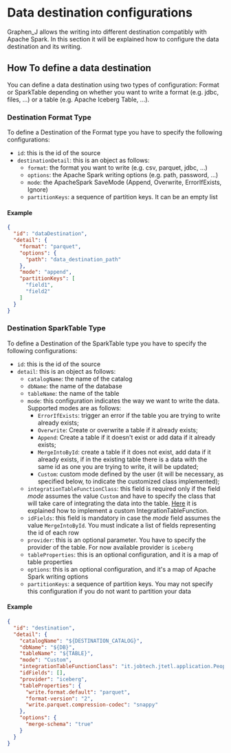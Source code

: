 # Data destination configurations #

Graphen_J allows the writing into different destination compatibly with Apache Spark.
In this section it will be explained how to configure the data destination and its writing.

## How To define a data destination

You can define a data destination using two types of configuration: Format or SparkTable depending on whether you want
to write a format (e.g. jdbc, files, ...) or a table (e.g. Apache Iceberg Table, ...).

### Destination Format Type

To define a Destination of the Format type you have to specify the following configurations:

- `id`: this is the id of the source
- `destinationDetail`: this is an object as follows:
    - `format`: the format you want to write (e.g. csv, parquet, jdbc, ...)
    - `options`: the Apache Spark writing options (e.g. path, password, ...)
    - `mode`: the ApacheSpark SaveMode (Append, Overwrite, ErrorIfExists, Ignore)
    - `partitionKeys`: a sequence of partition keys. It can be an empty list

#### Example

```json
{
  "id": "dataDestination",
  "detail": {
    "format": "parquet",
    "options": {
      "path": "data_destination_path"
    },
    "mode": "append",
    "partitionKeys": [
      "field1",
      "field2"
    ]
  }
}
```

### Destination SparkTable Type

To define a Destination of the SparkTable type you have to specify the following configurations:

- `id`: this is the id of the source
- `detail`: this is an object as follows:
    - `catalogName`: the name of the catalog
    - `dbName`: the name of the database
    - `tableName`: the name of the table
    - `mode`: this configuration indicates the way we want to write the data. Supported modes are as follows:
        - `ErrorIfExists`: trigger an error if the table you are trying to write already exists;
        - `Overwrite`: Create or overwrite a table if it already exists;
        - `Append`: Create a table if it doesn't exist or add data if it already exists;
        - `MergeIntoById`: create a table if it does not exist, add data if it already exists, if in the existing table
          there is a data with the same id as one you are trying to write, it will be updated;
        - `Custom`: custom mode defined by the user (it will be necessary, as specified below, to indicate the
          customized class implemented);
    - `integrationTableFunctionClass`: this field is required only if the field _mode_ assumes the value `Custom` and
      have to specify the class that will take care of integrating the data into the
      table. [Here](how_to_define_a_custom_integration_table_function.md) it is explained how to implement a custom
      IntegrationTableFunction.
    - `idFields`: this field is mandatory in case the _mode_ field assumes the value `MergeIntoById`. You must indicate
      a list of fields representing the id of each row
    - `provider`: this is an optional parameter. You have to specify the provider of the table. For now available
      provider is `iceberg`
    - `tableProperties`: this is an optional configuration, and it is a map of table properties
    - `options`: this is an optional configuration, and it's a map of Apache Spark writing options
    - `partitionKeys`: a sequence of partition keys. You may not specify this configuration if you do not want to
      partition your data

#### Example

```json
{
  "id": "destination",
  "detail": {
    "catalogName": "${DESTINATION_CATALOG}",
    "dbName": "${DB}",
    "tableName": "${TABLE}",
    "mode": "Custom",
    "integrationTableFunctionClass": "it.jobtech.jtetl.application.PeopleIntegrationTableFunction",
    "idFields": [],
    "provider": "iceberg",
    "tableProperties": {
      "write.format.default": "parquet",
      "format-version": "2",
      "write.parquet.compression-codec": "snappy"
    },
    "options": {
      "merge-schema": "true"
    }
  }
}
```